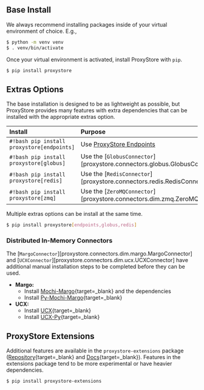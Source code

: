 ## Base Install

We always recommend installing packages inside of your virtual environment of choice.
E.g.,
```bash
$ python -m venv venv
$ . venv/bin/activate
```

Once your virtual environment is activated, install ProxyStore with `pip`.
```bash
$ pip install proxystore
```

## Extras Options

The base installation is designed to be as lightweight as possible, but
ProxyStore provides many features with extra dependencies that can be installed with the appropriate extras option.

| Install | Purpose |
| :------ | :------ |
| `#!bash pip install proxystore[endpoints]` | Use [ProxyStore Endpoints](../guides/endpoints.md) |
| `#!bash pip install proxystore[globus]` | Use the [`GlobusConnector`][proxystore.connectors.globus.GlobusConnector] |
| `#!bash pip install proxystore[redis]` | Use the [`RedisConnector`][proxystore.connectors.redis.RedisConnector] |
| `#!bash pip install proxystore[zmq]` | Use the [`ZeroMQConnector`][proxystore.connectors.dim.zmq.ZeroMQConnector] |

Multiple extras options can be install at the same time.

```bash
$ pip install proxystore[endpoints,globus,redis]
```

### Distributed In-Memory Connectors

The [`MargoConnector`][proxystore.connectors.dim.margo.MargoConnector] and
[`UCXConnector`][proxystore.connectors.dim.ucx.UCXConnector] have additional
manual installation steps to be completed before they can be used.


* **Margo:**
    * Install [Mochi-Margo](https://github.com/mochi-hpc/mochi-margo){target=_blank} and the dependencies
    * Install [Py-Mochi-Margo](https://github.com/mochi-hpc/py-mochi-margo){target=_blank}
* **UCX:**
    * Install [UCX](https://github.com/openucx/ucx){target=_blank}
    * Install [UCX-Py](https://github.com/rapidsai/ucx-py){target=_blank}

## ProxyStore Extensions

Additional features are available in the `proxystore-extensions` package
([Repository](https://github.com/proxystore/extensions){target=_blank} and
[Docs](https://extensions.proxystore.dev){target=_blank}).
Features in the extensions package tend to be more experimental or have heavier dependencies.
```bash
$ pip install proxystore-extensions
```
